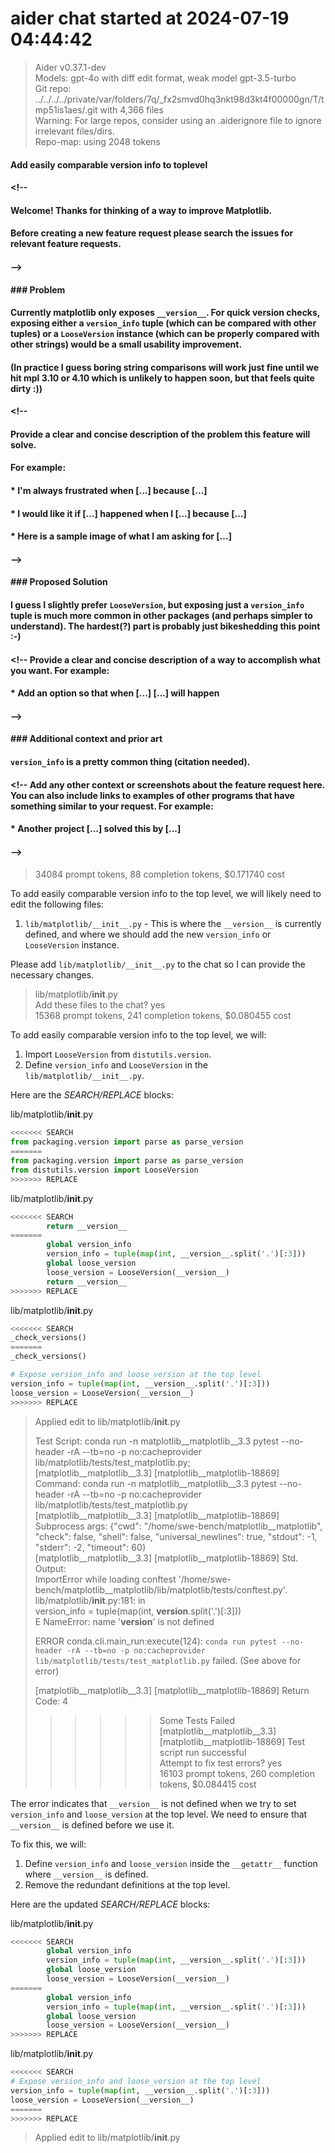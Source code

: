 
# aider chat started at 2024-07-19 04:44:42

> Aider v0.37.1-dev  
> Models: gpt-4o with diff edit format, weak model gpt-3.5-turbo  
> Git repo: ../../../../private/var/folders/7q/_fx2smvd0hq3nkt98d3kt4f00000gn/T/tmp51is1aes/.git with 4,366 files  
> Warning: For large repos, consider using an .aiderignore file to ignore irrelevant files/dirs.  
> Repo-map: using 2048 tokens  

#### Add easily comparable version info to toplevel  
#### <!--  
#### Welcome! Thanks for thinking of a way to improve Matplotlib.  
####   
####   
#### Before creating a new feature request please search the issues for relevant feature requests.  
#### -->  
####   
#### ### Problem  
####   
#### Currently matplotlib only exposes `__version__`.  For quick version checks, exposing either a `version_info` tuple (which can be compared with other tuples) or a `LooseVersion` instance (which can be properly compared with other strings) would be a small usability improvement.  
####   
#### (In practice I guess boring string comparisons will work just fine until we hit mpl 3.10 or 4.10 which is unlikely to happen soon, but that feels quite dirty :))  
#### <!--  
#### Provide a clear and concise description of the problem this feature will solve.   
####   
#### For example:  
#### * I'm always frustrated when [...] because [...]  
#### * I would like it if [...] happened when I [...] because [...]  
#### * Here is a sample image of what I am asking for [...]  
#### -->  
####   
#### ### Proposed Solution  
####   
#### I guess I slightly prefer `LooseVersion`, but exposing just a `version_info` tuple is much more common in other packages (and perhaps simpler to understand).  The hardest(?) part is probably just bikeshedding this point :-)  
#### <!-- Provide a clear and concise description of a way to accomplish what you want. For example:  
####   
#### * Add an option so that when [...]  [...] will happen  
####  -->  
####   
#### ### Additional context and prior art  
####   
#### `version_info` is a pretty common thing (citation needed).  
#### <!-- Add any other context or screenshots about the feature request here. You can also include links to examples of other programs that have something similar to your request. For example:  
####   
#### * Another project [...] solved this by [...]  
#### -->  
####  
> 34084 prompt tokens, 88 completion tokens, $0.171740 cost  

To add easily comparable version info to the top level, we will likely need to edit the following files:

1. `lib/matplotlib/__init__.py` - This is where the `__version__` is currently defined, and where we should add the new `version_info` or `LooseVersion` instance.

Please add `lib/matplotlib/__init__.py` to the chat so I can provide the necessary changes.

> lib/matplotlib/__init__.py  
> Add these files to the chat? yes  
> 15368 prompt tokens, 241 completion tokens, $0.080455 cost  

To add easily comparable version info to the top level, we will:

1. Import `LooseVersion` from `distutils.version`.
2. Define `version_info` and `LooseVersion` in the `lib/matplotlib/__init__.py`.

Here are the *SEARCH/REPLACE* blocks:

lib/matplotlib/__init__.py
```python
<<<<<<< SEARCH
from packaging.version import parse as parse_version
=======
from packaging.version import parse as parse_version
from distutils.version import LooseVersion
>>>>>>> REPLACE
```

lib/matplotlib/__init__.py
```python
<<<<<<< SEARCH
        return __version__
=======
        global version_info
        version_info = tuple(map(int, __version__.split('.')[:3]))
        global loose_version
        loose_version = LooseVersion(__version__)
        return __version__
>>>>>>> REPLACE
```

lib/matplotlib/__init__.py
```python
<<<<<<< SEARCH
_check_versions()
=======
_check_versions()

# Expose version_info and loose_version at the top level
version_info = tuple(map(int, __version__.split('.')[:3]))
loose_version = LooseVersion(__version__)
>>>>>>> REPLACE
```

> Applied edit to lib/matplotlib/__init__.py  
>   
> Test Script: conda run -n matplotlib__matplotlib__3.3  pytest --no-header -rA --tb=no -p no:cacheprovider lib/matplotlib/tests/test_matplotlib.py;  
> [matplotlib__matplotlib__3.3] [matplotlib__matplotlib-18869] Command: conda run -n matplotlib__matplotlib__3.3 pytest --no-header -rA --tb=no -p no:cacheprovider lib/matplotlib/tests/test_matplotlib.py   
> [matplotlib__matplotlib__3.3] [matplotlib__matplotlib-18869] Subprocess args: {"cwd": "/home/swe-bench/matplotlib__matplotlib", "check": false, "shell": false, "universal_newlines": true, "stdout": -1, "stderr": -2, "timeout": 60}   
> [matplotlib__matplotlib__3.3] [matplotlib__matplotlib-18869] Std. Output:  
> ImportError while loading conftest '/home/swe-bench/matplotlib__matplotlib/lib/matplotlib/tests/conftest.py'.  
> lib/matplotlib/__init__.py:181: in <module>  
>     version_info = tuple(map(int, __version__.split('.')[:3]))  
> E   NameError: name '__version__' is not defined  
>   
> ERROR conda.cli.main_run:execute(124): `conda run pytest --no-header -rA --tb=no -p no:cacheprovider lib/matplotlib/tests/test_matplotlib.py` failed. (See above for error)  
>    
> [matplotlib__matplotlib__3.3] [matplotlib__matplotlib-18869] Return Code: 4   
>   
> >>>>> Some Tests Failed  
> [matplotlib__matplotlib__3.3] [matplotlib__matplotlib-18869] Test script run successful   
> Attempt to fix test errors? yes  
> 16103 prompt tokens, 260 completion tokens, $0.084415 cost  

The error indicates that `__version__` is not defined when we try to set `version_info` and `loose_version` at the top level. We need to ensure that `__version__` is defined before we use it.

To fix this, we will:

1. Define `version_info` and `loose_version` inside the `__getattr__` function where `__version__` is defined.
2. Remove the redundant definitions at the top level.

Here are the updated *SEARCH/REPLACE* blocks:

lib/matplotlib/__init__.py
```python
<<<<<<< SEARCH
        global version_info
        version_info = tuple(map(int, __version__.split('.')[:3]))
        global loose_version
        loose_version = LooseVersion(__version__)
=======
        global version_info
        version_info = tuple(map(int, __version__.split('.')[:3]))
        global loose_version
        loose_version = LooseVersion(__version__)
>>>>>>> REPLACE
```

lib/matplotlib/__init__.py
```python
<<<<<<< SEARCH
# Expose version_info and loose_version at the top level
version_info = tuple(map(int, __version__.split('.')[:3]))
loose_version = LooseVersion(__version__)
=======
>>>>>>> REPLACE
```

> Applied edit to lib/matplotlib/__init__.py  
